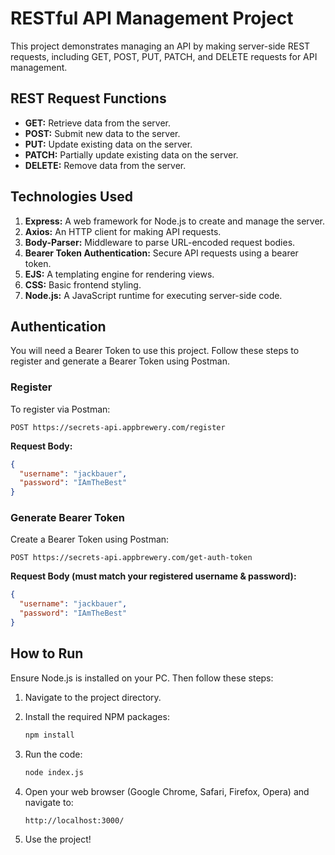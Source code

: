 # RESTful API Management Project

This project demonstrates managing an API by making server-side REST requests, including GET, POST, PUT, PATCH, and DELETE requests for API management.

## REST Request Functions

- **GET:** Retrieve data from the server.
- **POST:** Submit new data to the server.
- **PUT:** Update existing data on the server.
- **PATCH:** Partially update existing data on the server.
- **DELETE:** Remove data from the server.

## Technologies Used

1. **Express:** A web framework for Node.js to create and manage the server.
2. **Axios:** An HTTP client for making API requests.
3. **Body-Parser:** Middleware to parse URL-encoded request bodies.
4. **Bearer Token Authentication:** Secure API requests using a bearer token.
5. **EJS:** A templating engine for rendering views.
6. **CSS:** Basic frontend styling.
7. **Node.js:** A JavaScript runtime for executing server-side code.

## Authentication

You will need a Bearer Token to use this project. Follow these steps to register and generate a Bearer Token using Postman.

### Register

To register via Postman:

```http
POST https://secrets-api.appbrewery.com/register
```

**Request Body:**

```json
{
  "username": "jackbauer",
  "password": "IAmTheBest"
}
```

### Generate Bearer Token

Create a Bearer Token using Postman:

```http
POST https://secrets-api.appbrewery.com/get-auth-token
```

**Request Body (must match your registered username & password):**

```json
{
  "username": "jackbauer",
  "password": "IAmTheBest"
}
```

## How to Run

Ensure Node.js is installed on your PC. Then follow these steps:

1. Navigate to the project directory.
2. Install the required NPM packages:

   ```bash
   npm install
   ```

3. Run the code:

   ```bash
   node index.js
   ```

4. Open your web browser (Google Chrome, Safari, Firefox, Opera) and navigate to:

   ```http
   http://localhost:3000/
   ```

5. Use the project!
